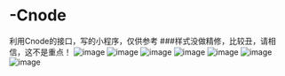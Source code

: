 # -Cnode
利用Cnode的接口，写的小程序，仅供参考
###样式没做精修，比较丑，请相信，这不是重点！
![image](https://github.com/sky-xsk/-Cnode/blob/master/img/1.jpg)
![image](https://github.com/sky-xsk/-Cnode/blob/master/img/2.jpg)
![image](https://github.com/sky-xsk/-Cnode/blob/master/img/3.jpg)
![image](https://github.com/sky-xsk/-Cnode/blob/master/img/4.jpg)
![image](https://github.com/sky-xsk/-Cnode/blob/master/img/5.jpg)
![image](https://github.com/sky-xsk/-Cnode/blob/master/img/6.jpg)
![image](https://github.com/sky-xsk/-Cnode/blob/master/img/7.jpg)